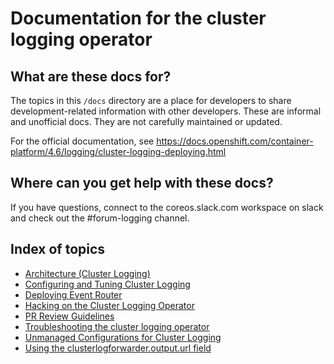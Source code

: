 # Documentation for the cluster logging operator

## What are these docs for?

The topics in this `/docs` directory are a place for developers to share development-related information with other developers. 
These are informal and unofficial docs. They are not carefully maintained or updated.

For the official documentation, see https://docs.openshift.com/container-platform/4.6/logging/cluster-logging-deploying.html

## Where can you get help with these docs?

If you have questions, connect to the coreos.slack.com workspace on slack and check out the #forum-logging channel.

## Index of topics

* [Architecture (Cluster Logging)](architecture/index.adoc)
* [Configuring and Tuning Cluster Logging](configuration.md)
* [Deploying Event Router](deploy-event-router.md)
* [Hacking on the Cluster Logging Operator](HACKING.md)
* [PR Review Guidelines](REVIEW.md)
* [Troubleshooting the cluster logging operator](troubleshooting.md)
* [Unmanaged Configurations for Cluster Logging](unmanaged_configuration.md)
* [Using the clusterlogforwarder.output.url field](output_url_field.md)
